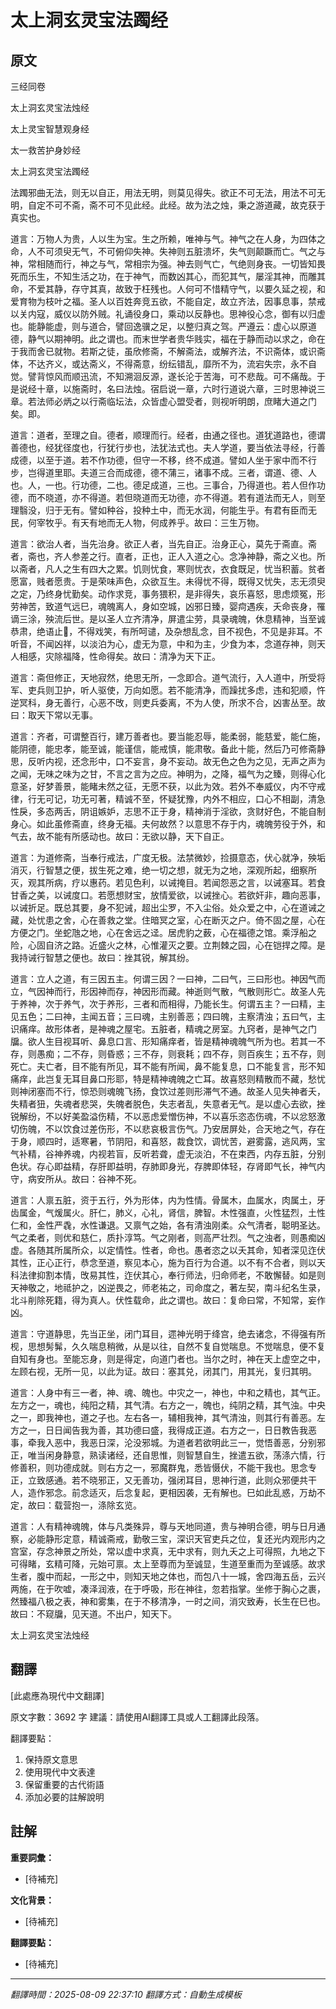 # 太上洞玄灵宝法躅经

## 原文

三经同卷

太上洞玄灵宝法烛经

太上灵宝智慧观身经

太一救苦护身妙经

太上洞玄灵宝法躅经

法躅邪曲无法，则无以自正，用法无明，则莫见得失。欲正不可无法，用法不可无明，自定不可不斋，斋不可不见此经。此经。故为法之烛，秉之游道藏，故克获于真实也。

道言：万物人为贵，人以生为宝。生之所赖，唯神与气。神气之在人身，为四体之命，人不可须臾无气，不可俯仰失神。失神则五脏溃坏，失气则颠蹶而亡。气之与神，常相随而行，神之与气，常相宗为强。神去则气亡，气绝则身丧。一切皆知畏死而乐生，不知生活之功，在于神气，而数凶其心，而犯其气，屡淫其神，而雕其命，不爱其静，存守其真，故致于枉残也。人何可不惜精守气，以要久延之视，和爱育物为枝叶之福。圣人以百姓奔竞五欲，不能自定，故立齐法，因事息事，禁戒以关内寇，威仪以防外贼。礼诵役身口，乘动以反静也。思神役心念，御有以归虚也。能静能虚，则与道合，譬回逸骥之足，以整归真之驾。严遵云：虚心以原道德，静气以期神明。此之谓也。而末世学者贵华贱实，福在于静而动以求之，命在于我而舍已就物。若斯之徒，虽欣修斋，不解斋法，或解齐法，不识斋体，或识斋体，不达齐义，或达斋义，不得斋意，纷纭错乱，靡所不为，流宕失宗，永不自觉。譬背惊风而顺迅流，不知溯洄反源，遂长沦于苦海，可不悲哉。可不痛哉。于是说经十章，以施斋时，名曰法烛。宿启说一章，六时行道说六章，三时思神说三章。若法师必炳之以行斋临坛法，众皆虚心盟受者，则视听明朗，庶睹大道之门矣。即。

道言：道者，至理之自。德者，顺理而行。经者，由通之径也。道犹道路也，德谓善德也，经犹径度也，行犹行步也，法犹法式也。夫人学道，要当依法寻经，行善成德，以至于道。若不作功德，但守一不移，终不成道。譬如人坐于家中而不行步，岂得道里耶。夫道三合而成德，德不蒲三，诸事不成。三者，谓道、德、人也。人，一也。行功德，二也。德足成道，三也。三事合，乃得道也。若人但作功德，而不晓道，亦不得道。若但晓道而无功德，亦不得道。若有道法而无人，则至理翳没，归于无有。譬如种谷，投种土中，而无水润，何能生乎。有君有臣而无民，何宰牧乎。有天有地而无人物，何成养乎。故曰：三生万物。

道言：欲治人者，当先治身。欲正人者，当先自正。治身正心，莫先于斋直。斋者，斋也，齐人参差之行。直者，正也，正人入道之心。念净神静，斋之义也。所以斋者，凡人之生有四大之累。饥则忧食，寒则忧衣，衣食既足，忧当积蓄。贫者愿富，贱者愿贵。于是荣味声色，众欲互生。未得忧不得，既得又忧失，志无须臾之定，乃终身忧勤矣。动作求竞，事务猥积，是非得失，哀乐喜怒，思虑烦冤，形劳神苦，致道气远巳，魂魄离人，身如空城，凶邪日臻，婴疴遇疾，夭命丧身，罹谪三涂，殃流后世。是以圣人立齐清净，屏遣尘劳，具录魂魄，休息精神，当至诚恭肃，绝语止𬤎，不得戏笑，有所呵谴，及杂想乱念，目不视色，不见是非耳。不听音，不闻凶祥，以淡泊为心，虚无为意，中和为主，少食为本，念道存神，则天人相感，灾除福降，性命得矣。故曰：清净为天下正。

道言：斋但修正，天地寂然，绝思无所，一念即合。道气流行，入人道中，所受将军、吏兵则卫护，听人驱使，万向如愿。若不能清净，而躁扰多虑，违和犯顺，忤逆冥科，身无善行，心恶不攺，则吏兵委离，不为人使，所求不合，凶害丛至。故曰：取天下常以无事。

道言：齐者，可谓整百行，建万善者也。要当能忍辱，能柔弱，能慈爱，能仁施，能阴德，能忠孝，能至诚，能谨信，能戒慎，能肃敬。备此十能，然后乃可修斋静思，反听内视，还念形中，口不妄言，身不妄动。故无色之色为之见，无声之声为之闻，无味之味为之甘，不言之言为之应。神明为，之降，福气为之臻，则得心化意圣，好梦善景，能睹未然之征，无愿不获，以此为效。若外不奉威仪，内不守戒律，行无可记，功无可著，精诚不至，怀疑犹豫，内外不相应，口心不相副，清急性戾，多态两舌，阴诅嫉妒，志思不正于身，精神消于淫欲，贪财好色，不能自制身心。如此虽修斋直，终身无福。夫何故然？以意思不存于内，魂魄劳役于外，和气去，故不能有所感动也。故曰：无欲以静，天下自正。

道言：为道修斋，当奉行戒法，广度无极。法禁微妙，捡摄意态，伏心就净，殃垢消灭，行智慧之便，拔生死之难，绝一切之想，就无为之地，深观所起，细察所灭，观其所病，疗以惠药。若见色利，以诫掩目。若闻怨恶之言，以诫塞耳。若食甘香之美，以诫度口。若愿想财宝，放情爱欲，以诫挫心。若欲奸非，趣向恶事，以诫折足。既总其要，身不犯诫，超出尘罗，不入尘俗。处众爱之中，心在道诫之藏，处忧患之舍，心在善救之堂。住暗冥之室，心在断灭之户。倚不固之屋，心在方便之门。坐蛇虺之地，心在舍远之迳。居虎豹之薮，心在福德之馆。乘浮船之险，心固自济之路。近盛火之林，心惟灌灭之要。立荆棘之园，心在铠捍之障。是我持诫行智慧之便也。故曰：挫其锐，解其纷。

道言：立人之道，有三因五主。何谓三因？一曰神，二曰气，三曰形也。神因气而立，气因神而行，形因神而存，神因形而藏。神逝则气散，气散则形亡。故圣人先于养神，次于养气，次于养形，三者和而相得，乃能长生。何谓五主？一曰精，主见五色；二曰神，主闻五音；三曰魂，主别善恶；四曰魄，主察清浊；五曰气，主识痛痒。故形体者，是神魂之屋宅。五脏者，精魂之房室。九窍者，是神气之门牖。欲人生目视耳听、鼻息口言、形知痛痒者，皆是精神魂魄气所为也。若其一不存，则愚痴；二不存，则昏惑；三不存，则衰耗；四不存，则百疾生；五不存，则死亡。夫亡者，目不能有所见，耳不能有所闻，鼻不能复息，口不能复言，形不知痛痒，此岂复无耳目鼻口形耶，特是精神魂魄之亡耳。故喜怒则精散而不藏，愁忧则神闭塞而不行，惊恐则魂魄飞扬，食饮过差则形滞气不通。故圣人见失神者夭，失精者狃，失魂者悲哭，失魄者脱色，失志者乱，失意者无气。是以虚心去欲，挫锐解纷，不以好美盈溢伤精，不以恶虑爱憎伤神，不以喜乐恣态伤魂，不以忿怒激切伤魄，不以饮食过差伤形，不以悲哀极言伤气。乃安居屏处，合天地之气，存在于身，顺四时，适寒暑，节阴阳，和喜怒，裁食饮，调忧苦，避雾露，逃风两，宝气补精，谷神养魂，内视若盲，反听若聋，虚无淡泊，不在束西，内存五脏，分别色状。存心即益精，存肝即益明，存肺即身光，存脾即体轻，存肾即气长，神气内守，病安所从。故曰：谷神不死。

道言：人禀五脏，资于五行，外为形体，内为性情。骨属木，血属水，肉属土，牙齿属金，气煖属火。肝仁，肺义，心礼，肾信，脾智。木性强直，火性猛烈，土性仁和，金性严毳，水性谦退。又禀气之始，各有清浊刚柔。众气清者，聪明圣达。气之柔者，则优和慈仁，质扑淳笃。气之刚者，则高严壮烈。气之浊者，则愚痴凶虚。各随其所属所众，以定情性。性者，命也。愚者恣之以夭其命，知者深见迮伏其性，正心正行，恭念至道，察见本心，施为百行为合道。以不有不合者，则以天科法律抑割本情，攺易其性，迮伏其心，奉行师法，归命师老，不敢懈替。如是则天神敬之，地祗护之，凶逆畏之，师老祐之，司命度之，著左契，南斗纪名生录，北斗削除死籍，得为真人。伏性载命，此之谓也。故曰：复命曰常，不知常，妄作凶。

道言：守道静思，先当正坐，闭门耳目，遝神光明于绛宫，绝去诸念，不得强有所枧，思想髣髴，久久喘息稍微，从是以往，自然不复自觉喘息。不觉喘息，便不复自知有身也。至能忘身，则是得定，向道门者也。当尔之时，神在天上虚空之中，左顾右视，无所一见，以此为证。故曰：塞其兑，闭其门，用其光，复归其明。

道言：人身中有三一者，神、魂、魄也。中灾之一，神也，中和之精也，其气正。左方之一，魂也，纯阳之精，其气清。右方之一，魄也，纯阴之精，其气浊。中央之一，即我神也，道之子也。左右各一，辅相我神，其气清浊，则其行有善恶。左方之一，日日闻告我为善，其功德曰盛，我得成正道。右方之一，日日教告我恶事，牵我入恶中，我恶日深，沦没邪城。为道者若欲明此三一，觉悟善恶，分别邪正，唯当闲身静意，熟读诸经，还自思惟，则智慧自生，挫遣五欲，荡涤六情，行修善积，则功德成就。则右方之一，邪魔群鬼，悉皆慑伏，不能干我也。思念专正，立致感通。若不晓邪正，又无善功，强闭耳目，思神行道，此则众邪便共干人，造作邪念。前念适灭，后念复起，更相因袭，无有解也。巳如此乱惑，万劫不定，故曰：载营抱一，涤除玄览。

道言：人有精神魂魄，体与凡类殊异，尊与天地同道，贵与神明合德，明与日月通察，必能静形定意，精诚斋戒，勤敬三宝，深识天官吏兵之位，复还光内观形内之宫室，存念神景之所处，常以虚中求真，无中求有，则九夭之上可得照，九地之下可得睹，玄精可降，元始可禀。太上至尊而为至诚显，生道至重而为至诚感。故求生者，腹中而起，一形之中，则知天地之体也，而包八十一城，舍四海五岳，云兴两施，在于吹嘘，凑泽润液，在于呼吸，形在神往，忽若指掌。坐修于胸心之裹，然臻福八极之表，神和雾集，在于不移清净，一时之间，消灾致寿，长生在巳也。故曰：不窥牖，见天道。不出户，知天下。

太上洞玄灵宝法烛经

## 翻譯

[此處應為現代中文翻譯]

原文字數：3692 字
建議：請使用AI翻譯工具或人工翻譯此段落。

翻譯要點：
1. 保持原文意思
2. 使用現代中文表達
3. 保留重要的古代術語
4. 添加必要的註解說明

## 註解

**重要詞彙：**
- [待補充]

**文化背景：**
- [待補充]

**翻譯要點：**
- [待補充]

---
*翻譯時間：2025-08-09 22:37:10*
*翻譯方式：自動生成模板*

